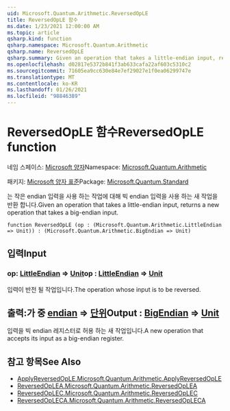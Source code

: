 ```yaml
---
uid: Microsoft.Quantum.Arithmetic.ReversedOpLE
title: ReversedOpLE 함수
ms.date: 1/23/2021 12:00:00 AM
ms.topic: article
qsharp.kind: function
qsharp.namespace: Microsoft.Quantum.Arithmetic
qsharp.name: ReversedOpLE
qsharp.summary: Given an operation that takes a little-endian input, returns a new operation that takes a big-endian input.
ms.openlocfilehash: d02817e5372b841f3ab633cafa22af603c5310c2
ms.sourcegitcommit: 71605ea9cc630e84e7ef29027e1f0ea06299747e
ms.translationtype: MT
ms.contentlocale: ko-KR
ms.lasthandoff: 01/26/2021
ms.locfileid: "98846389"
---
```

# <a name="reversedople-function"></a><span data-ttu-id="64484-102">ReversedOpLE 함수</span><span class="sxs-lookup"><span data-stu-id="64484-102">ReversedOpLE function</span></span>

<span data-ttu-id="64484-103">네임 스페이스: [Microsoft 양자](xref:Microsoft.Quantum.Arithmetic)</span><span class="sxs-lookup"><span data-stu-id="64484-103">Namespace: [Microsoft.Quantum.Arithmetic](xref:Microsoft.Quantum.Arithmetic)</span></span>

<span data-ttu-id="64484-104">패키지: [Microsoft 양자 표준](https://nuget.org/packages/Microsoft.Quantum.Standard)</span><span class="sxs-lookup"><span data-stu-id="64484-104">Package: [Microsoft.Quantum.Standard](https://nuget.org/packages/Microsoft.Quantum.Standard)</span></span>


<span data-ttu-id="64484-105">는 작은 endian 입력을 사용 하는 작업에 대해 빅 endian 입력을 사용 하는 새 작업을 반환 합니다.</span><span class="sxs-lookup"><span data-stu-id="64484-105">Given an operation that takes a little-endian input, returns a new operation that takes a big-endian input.</span></span>

```qsharp
function ReversedOpLE (op : (Microsoft.Quantum.Arithmetic.LittleEndian => Unit)) : (Microsoft.Quantum.Arithmetic.BigEndian => Unit)
```


## <a name="input"></a><span data-ttu-id="64484-106">입력</span><span class="sxs-lookup"><span data-stu-id="64484-106">Input</span></span>

### <a name="op--littleendian--unit"></a><span data-ttu-id="64484-107">op: [LittleEndian](xref:Microsoft.Quantum.Arithmetic.LittleEndian) => [Unit](xref:microsoft.quantum.lang-ref.unit)</span><span class="sxs-lookup"><span data-stu-id="64484-107">op : [LittleEndian](xref:Microsoft.Quantum.Arithmetic.LittleEndian) => [Unit](xref:microsoft.quantum.lang-ref.unit)</span></span> 

<span data-ttu-id="64484-108">입력이 반전 될 작업입니다.</span><span class="sxs-lookup"><span data-stu-id="64484-108">The operation whose input is to be reversed.</span></span>



## <a name="output--bigendian--unit"></a><span data-ttu-id="64484-109">출력:가 중 [endian](xref:Microsoft.Quantum.Arithmetic.BigEndian) => [단위](xref:microsoft.quantum.lang-ref.unit)</span><span class="sxs-lookup"><span data-stu-id="64484-109">Output : [BigEndian](xref:Microsoft.Quantum.Arithmetic.BigEndian) => [Unit](xref:microsoft.quantum.lang-ref.unit)</span></span> 

<span data-ttu-id="64484-110">입력을 빅 endian 레지스터로 허용 하는 새 작업입니다.</span><span class="sxs-lookup"><span data-stu-id="64484-110">A new operation that accepts its input as a big-endian register.</span></span>

## <a name="see-also"></a><span data-ttu-id="64484-111">참고 항목</span><span class="sxs-lookup"><span data-stu-id="64484-111">See Also</span></span>

- [<span data-ttu-id="64484-112">ApplyReversedOpLE.</span><span class="sxs-lookup"><span data-stu-id="64484-112">Microsoft.Quantum.Arithmetic.ApplyReversedOpLE</span></span>](xref:Microsoft.Quantum.Arithmetic.ApplyReversedOpLE)
- [<span data-ttu-id="64484-113">ReversedOpLEA.</span><span class="sxs-lookup"><span data-stu-id="64484-113">Microsoft.Quantum.Arithmetic.ReversedOpLEA</span></span>](xref:Microsoft.Quantum.Arithmetic.ReversedOpLEA)
- [<span data-ttu-id="64484-114">ReversedOpLEC.</span><span class="sxs-lookup"><span data-stu-id="64484-114">Microsoft.Quantum.Arithmetic.ReversedOpLEC</span></span>](xref:Microsoft.Quantum.Arithmetic.ReversedOpLEC)
- [<span data-ttu-id="64484-115">ReversedOpLECA.</span><span class="sxs-lookup"><span data-stu-id="64484-115">Microsoft.Quantum.Arithmetic.ReversedOpLECA</span></span>](xref:Microsoft.Quantum.Arithmetic.ReversedOpLECA)